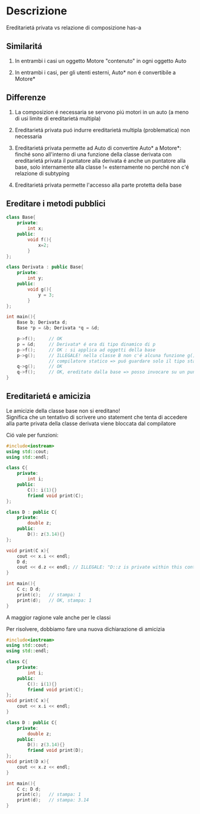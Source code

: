 # Descrizione

Ereditarietá privata vs relazione di composizione has-a


## Similaritá

1. In entrambi i casi un oggetto Motore "contenuto" in ogni oggetto Auto

2. In entrambi i casi, per gli utenti esterni, Auto* non é convertibile a Motore*


## Differenze

1. La composizion é necessaria se servono piú motori in un auto (a meno di usi limite di ereditarietá multipla)

2. Ereditarietá privata puó indurre ereditarietá multipla (problematica) non necessaria

3. Ereditarietá privata permette ad Auto di convertire Auto* a Motore*: finché sono all'interno di una funzione della classe derivata con ereditarietá privata il puntatore alla derivata é anche un puntatore alla base, solo internamente alla classe != esternamente no perché non c'é relazione di subtyping

4. Ereditarietá privata permette l'accesso alla parte protetta della base


## Ereditare i metodi pubblici

```cpp
class Base{
    private:
        int x;
    public:
        void f(){
            x=2;
        }
};

class Derivata : public Base{
    private:
        int y;
    public: 
        void g(){
            y = 3;
        }
};

int main(){
    Base b; Derivata d;
    Base *p = &b; Derivata *q = &d;

    p->f();     // OK
    p = &d;     // Derivata* é ora di tipo dinamico di p
    p->f();     // OK : si applica ad oggetti della base
    p->g();     // ILLEGALE! nella classe B non c'é alcuna funzione g() disponibile
                // compilatore statico => puó guardare solo il tipo statico del puntatore
    q->g();     // OK
    q->f();     // OK, ereditato dalla base => posso invocare su un puntatore della derivata le funzioni che eredito dalla base
}
```

## Ereditarietá e amicizia

Le amicizie della classe base non si ereditano!  
Significa che un tentativo di scrivere uno statement che tenta di accedere alla parte privata della classe derivata viene bloccata dal compilatore

Ció vale per funzioni:

```cpp
#include<iostream>
using std::cout;
using std::endl;

class C{
    private:
        int i;
    public:
        C(): i(1){}
        friend void print(C);
};

class D : public C{
    private:
        double z;
    public:
        D(): z(3.14){}
};

void print(C x){
    cout << x.i << endl;
    D d;
    cout << d.z << endl; // ILLEGALE: "D::z is private within this context"
}

int main(){
    C c; D d;
    print(c);   // stampa: 1
    print(d);   // OK, stampa: 1
}
```

A maggior ragione vale anche per le classi

Per risolvere, dobbiamo fare una nuova dichiarazione di amicizia

```cpp
#include<iostream>
using std::cout;
using std::endl;

class C{
    private:
        int i;
    public:
        C(): i(1){}
        friend void print(C);
};
void print(C x){
    cout << x.i << endl;
}

class D : public C{
    private:
        double z;
    public:
        D(): z(3.14){}
        friend void print(D);
};
void print(D x){
    cout << x.z << endl;
}

int main(){
    C c; D d;
    print(c);   // stampa: 1
    print(d);   // stampa: 3.14
}
```
